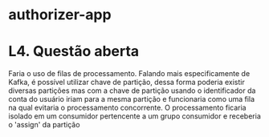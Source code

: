 # authorizer-app

# L4. Questão aberta

Faria o uso de filas de processamento. Falando mais especificamente de Kafka, é possível utilizar chave de partição, dessa forma poderia existir diversas partições
mas com a chave de partição usando o identificador da conta do usuário iriam para a mesma partição e funcionaria como uma fila na qual evitaria o processamento concorrente. O processamento ficaria isolado em um consumidor pertencente a um grupo consumidor e receberia o 'assign' da partição
